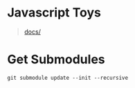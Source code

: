 # Javascript Toys
 
 > [docs/](Documentations)


# Get Submodules
```
git submodule update --init --recursive
```



